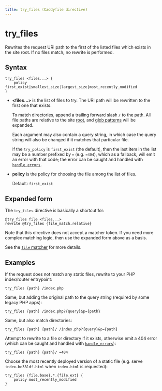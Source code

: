 ```yaml
---
title: try_files (Caddyfile directive)
---
```


# try_files

Rewrites the request URI path to the first of the listed files which exists in the site root. If no files match, no rewrite is performed.


## Syntax

```caddy-d
try_files <files...> {
	policy first_exist|smallest_size|largest_size|most_recently_modified
}
```

- **<files...>** is the list of files to try. The URI path will be rewritten to the first one that exists.

  To match directories, append a trailing forward slash `/` to the path. All file paths are relative to the site [root](root), and [glob patterns](https://pkg.go.dev/path/filepath#Match) will be expanded.

  Each argument may also contain a query string, in which case the query string will also be changed if it matches that particular file.

  If the `try_policy` is `first_exist` (the default), then the last item in the list may be a number prefixed by `=` (e.g. `=404`), which as a fallback, will emit an error with that code; the error can be caught and handled with [`handle_errors`](handle_errors).

- **policy** is the policy for choosing the file among the list of files. 

  Default: `first_exist`



## Expanded form

The `try_files` directive is basically a shortcut for:

```caddy-d
@try_files file <files...>
rewrite @try_files {file_match.relative}
```

Note that this directive does not accept a matcher token. If you need more complex matching logic, then use the expanded form above as a basis.

See the [`file` matcher](/docs/caddyfile/matchers#file) for more details.



## Examples

If the request does not match any static files, rewrite to your PHP index/router entrypoint:

```caddy-d
try_files {path} /index.php
```

Same, but adding the original path to the query string (required by some legacy PHP apps):

```caddy-d
try_files {path} /index.php?{query}&p={path}
```

Same, but also match directories:

```caddy-d
try_files {path} {path}/ /index.php?{query}&p={path}
```

Attempt to rewrite to a file or directory if it exists, otherwise emit a 404 error (which can be caught and handled with [`handle_errors`](handle_errors)):

```caddy-d
try_files {path} {path}/ =404
```

Choose the most recently deployed version of a static file (e.g. serve `index.be331df.html` when `index.html` is requested):

```caddy-d
try_files {file.base}.*.{file.ext} {
	policy most_recently_modified
}
```
